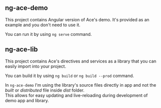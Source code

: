 ## ng-ace-demo

This project contains Angular version of Ace's demo. It's provided as an example and you don't need to use it.  

You can run it by using `ng serve` command.

## ng-ace-lib

This project contains Ace's directives and services as a library that you can easily import into your project.  

You can build it by using `ng build` or `ng build --prod` command.  

In `ng-ace-demo` I'm using the library's source files directly in app and not the *built* or *distributed* file inside *dist* folder.  
This allows for easy updating and live-reloading during development of demo app and library.